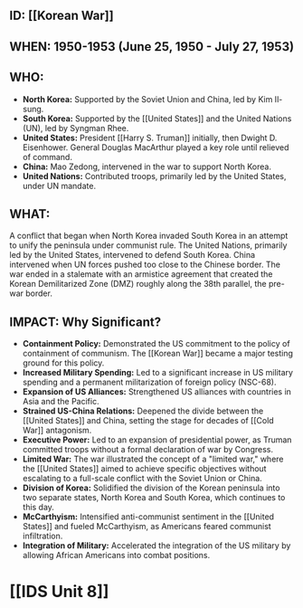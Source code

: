 ## ID: [[Korean War]] 
## WHEN: 1950-1953 (June 25, 1950 - July 27, 1953)

## WHO:
*   **North Korea:** Supported by the Soviet Union and China, led by Kim Il-sung.
*   **South Korea:** Supported by the [[United States]] and the United Nations (UN), led by Syngman Rhee.
*   **United States:** President [[Harry S. Truman]] initially, then Dwight D. Eisenhower. General Douglas MacArthur played a key role until relieved of command.
*   **China:** Mao Zedong, intervened in the war to support North Korea.
*   **United Nations:** Contributed troops, primarily led by the United States, under UN mandate.

## WHAT:

A conflict that began when North Korea invaded South Korea in an attempt to unify the peninsula under communist rule. The United Nations, primarily led by the United States, intervened to defend South Korea.  China intervened when UN forces pushed too close to the Chinese border. The war ended in a stalemate with an armistice agreement that created the Korean Demilitarized Zone (DMZ) roughly along the 38th parallel, the pre-war border.

## IMPACT: Why Significant?
*   **Containment Policy:**  Demonstrated the US commitment to the policy of containment of communism.  The [[Korean War]] became a major testing ground for this policy.
*   **Increased Military Spending:** Led to a significant increase in US military spending and a permanent militarization of foreign policy (NSC-68).
*   **Expansion of US Alliances:** Strengthened US alliances with countries in Asia and the Pacific.
*   **Strained US-China Relations:** Deepened the divide between the [[United States]] and China, setting the stage for decades of [[Cold War]] antagonism.
*   **Executive Power:** Led to an expansion of presidential power, as Truman committed troops without a formal declaration of war by Congress.
*   **Limited War:** The war illustrated the concept of a "limited war," where the [[United States]] aimed to achieve specific objectives without escalating to a full-scale conflict with the Soviet Union or China.
*   **Division of Korea:** Solidified the division of the Korean peninsula into two separate states, North Korea and South Korea, which continues to this day.
*   **McCarthyism:** Intensified anti-communist sentiment in the [[United States]] and fueled McCarthyism, as Americans feared communist infiltration.
*   **Integration of Military:** Accelerated the integration of the US military by allowing African Americans into combat positions.

# [[IDS Unit 8]]
